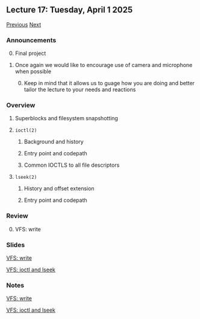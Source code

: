 ## Lecture 17: Tuesday, April 1 2025

[Previous](/course/spring2025-utsa/lectures/L16) [Next](/course/spring2025-utsa/lectures/L18)

### Announcements

0. Final project

0. Once again we would like to encourage use of camera and microphone when possible

    0. Keep in mind that it allows us to guage how you are doing and better tailor the lecture to your needs and reactions

### Overview

1. Superblocks and filesystem snapshotting

1. `ioctl(2)`

    1. Background and history

    1. Entry point and codepath

    1. Common IOCTLS to all file descriptors

1. `lseek(2)`

    1. History and offset extension

    1. Entry point and codepath


### Review

0. VFS: write

### Slides

[VFS: write](/slides/write.html)

[VFS: ioctl and lseek](/slides/ioctl_lseek.html)

### Notes

[VFS: write](/slides/write.md)

[VFS: ioctl and lseek](/slides/ioctl_lseek.md)
